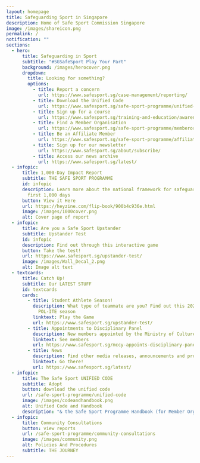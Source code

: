 ```yaml
---
layout: homepage
title: Safeguarding Sport in Singapore
description: Home of Safe Sport Commission Singapore
image: /images/shareicon.png
permalink: /
notification: ""
sections:
  - hero:
      title: Safeguarding in Sport
      subtitle: "#SGSafeSport Play Your Part"
      background: /images/herocover.png
      dropdown:
        title: Looking for something?
        options:
          - title: Report a concern
            url: https://www.safesport.sg/case-management/reporting/
          - title: Download the Unified Code
            url: https://www.safesport.sg/safe-sport-programme/unified-code/
          - title: Sign up for a course
            url: https://www.safesport.sg/training-and-education/awareness-module/
          - title: Find a Member Organisation
            url: https://www.safesport.sg/safe-sport-programme/memberorganisations/
          - title: Be an Affiliate Member
            url: https://www.safesport.sg/safe-sport-programme/affiliatemember/
          - title: Sign up for our newsletter
            url: https://www.safesport.sg/about/subscribe/
          - title: Access our news archive
            url: https://www.safesport.sg/latest/
  - infopic:
      title: 1,000-Day Impact Report
      subtitle: THE SAFE SPORT PROGRAMME
      id: infopic
      description: Learn more about the national framework for safeguarding in its
        first 1,000 days
      button: View it Here
      url: https://heyzine.com/flip-book/900b4c936e.html
      image: /images/1000cover.png
      alt: Cover page of report
  - infopic:
      title: Are you a Safe Sport Upstander
      subtitle: Upstander Test
      id: infopic
      description: Find out through this interactive game
      button: Take the test!
      url: https://www.safesport.sg/upstander-test/
      image: /images/Wall_Decal_2.png
      alt: Image alt text
  - textcards:
      title: Catch Up!
      subtitle: Our LATEST STUFF
      id: textcards
      cards:
        - title: Student Athlete Season!
          description: What type of teammate are you? Find out this 2024/25 SUniG and
            POL-ITE season
          linktext: Play the Game
          url: https://www.safesport.sg/upstander-test/
        - title: Appointments to Disciplinary Panel
          description: New members appointed by the Ministry of Culture, Community and Youth
          linktext: See members
          url: https://www.safesport.sg/mccy-appoints-disciplinary-panel-members-for-second-term/
        - title: News
          description: Find other media releases, announcements and projects
          linktext: Go there!
          url: https://www.safesport.sg/latest/
  - infopic:
      title: The Safe Sport UNIFIED CODE
      subtitle: Adopt
      button: download the unified code
      url: /safe-sport-programme/unified-code
      image: /images/codeandhandbook.png
      alt: Unified Code and Handbook
      description: "& the Safe Sport Programme Handbook (for Member Organisations)"
  - infopic:
      title: Community Consultations
      button: view reports
      url: /safe-sport-programme/community-consultations
      image: /images/community.png
      alt: Policies And Procedures
      subtitle: THE JOURNEY
---
```

